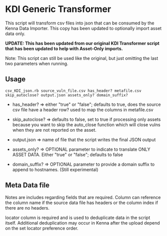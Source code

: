 # KDI Generic Transformer

This script will transform csv files into json that can be consumed by the Kenna Data Importer. This copy has been updated to optionally import asset data only.

**UPDATE: This has been updated from our original KDI Transformer script that has been updated to help with Asset-Only imports.**

Note: This script can still be used like the original, but just omitting the last two parameters when running.

##  Usage
```
csv_KDI_json.rb source_vuln_file.csv has_header? metafile.csv skip_autoclose? output.json assets_only? domain_suffix?
```
 
- has_header? => either "true" or "false"; defaults to true, does the source csv file have a header row? used to map the columns in metafile.csv

- skip_autoclose? => defaults to false, set to true if processing only assets because you want to skip the auto_close function which will close vulns when they are not reported on the asset.
- output.json => name of file that the script writes the final JSON output 
- assets_only? => OPTIONAL parameter to indicate to translate ONLY ASSET DATA. Either "true" or "false"; defaults to false
- domain_suffix? => OPTIONAL parameter to provide a domain suffix to append to hostnames. (Still experimental)


## Meta Data file

Notes are includes regarding fields that are required. Column can reference the column name if the source data file has headers or the column index if there are no headers.

locator column is required and is used to deduplicate data in the script itself. Additional deduplication may occur in Kenna after the upload depend on the set locator preference order.



